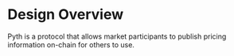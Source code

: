 # Design Overview

Pyth is a protocol that allows market participants to publish pricing information on-chain for others to use. 